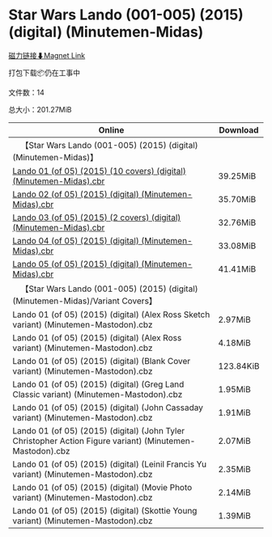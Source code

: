# Star Wars Lando (001-005) (2015) (digital) (Minutemen-Midas)

[磁力链接⬇Magnet Link](magnet:?xt=urn:btih:fab2d0eda39fea94c070cd32d0c1563b8984c05a&dn=Star%20Wars%20Lando%20%28001-005%29%20%282015%29%20%28digital%29%20%28Minutemen-Midas%29)

打包下载📦仍在工事中

文件数：14

总大小：201.27MiB

Online | Download
--- | ---
&emsp;【Star Wars Lando (001-005) (2015) (digital) (Minutemen-Midas)】 | 
[Lando 01 (of 05) (2015) (10 covers) (digital) (Minutemen-Midas).cbr](https://github.com/alicewish/markdown/blob/master/comic/Lando-01-of-05-2015-10-covers-digital-Minutemen-Midas-cbr.md) | 39.25MiB
[Lando 02 (of 05) (2015) (digital) (Minutemen-Midas).cbr](https://github.com/alicewish/markdown/blob/master/comic/Lando-02-of-05-2015-digital-Minutemen-Midas-cbr.md) | 35.70MiB
[Lando 03 (of 05) (2015) (2 covers) (digital) (Minutemen-Midas).cbr](https://github.com/alicewish/markdown/blob/master/comic/Lando-03-of-05-2015-2-covers-digital-Minutemen-Midas-cbr.md) | 32.76MiB
[Lando 04 (of 05) (2015) (digital) (Minutemen-Midas).cbr](https://github.com/alicewish/markdown/blob/master/comic/Lando-04-of-05-2015-digital-Minutemen-Midas-cbr.md) | 33.08MiB
[Lando 05 (of 05) (2015) (digital) (Minutemen-Midas).cbr](https://github.com/alicewish/markdown/blob/master/comic/Lando-05-of-05-2015-digital-Minutemen-Midas-cbr.md) | 41.41MiB
&emsp;【Star Wars Lando (001-005) (2015) (digital) (Minutemen-Midas)/Variant Covers】 | 
Lando 01 (of 05) (2015) (digital) (Alex Ross Sketch variant) (Minutemen-Mastodon).cbz | 2.97MiB
Lando 01 (of 05) (2015) (digital) (Alex Ross variant) (Minutemen-Mastodon).cbz | 4.18MiB
Lando 01 (of 05) (2015) (digital) (Blank Cover variant) (Minutemen-Mastodon).cbz | 123.84KiB
Lando 01 (of 05) (2015) (digital) (Greg Land Classic variant) (Minutemen-Mastodon).cbz | 1.95MiB
Lando 01 (of 05) (2015) (digital) (John Cassaday variant) (Minutemen-Mastodon).cbz | 1.91MiB
Lando 01 (of 05) (2015) (digital) (John Tyler Christopher Action Figure variant) (Minutemen-Mastodon).cbz | 2.07MiB
Lando 01 (of 05) (2015) (digital) (Leinil Francis Yu variant) (Minutemen-Mastodon).cbz | 2.35MiB
Lando 01 (of 05) (2015) (digital) (Movie Photo variant) (Minutemen-Mastodon).cbz | 2.14MiB
Lando 01 (of 05) (2015) (digital) (Skottie Young variant) (Minutemen-Mastodon).cbz | 1.39MiB